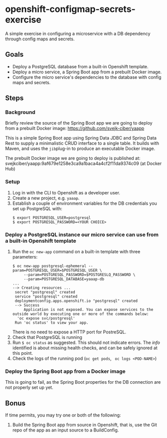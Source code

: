 # openshift-configmap-secrets-exercise
A simple exercise in configuring a microservice with a DB dependency through config maps and secrets.

## Goals
* Deploy a PostgreSQL database from a built-in Openshift template.
* Deploy a micro service, a Spring Boot app from a prebuilt Docker image.
* Configure the micro service's dependencies to the database with config maps and secrets.


## Steps
### Background
Briefly review the source of the Spring Boot app we are going to deploy from a prebuilt Docker image:
  https://github.com/svejk-ciber/yaapp

This is a simple Spring Boot app using Spring Data JDBC and Spring Data Rest to supply a minimalistic 
CRUD interface to a single table. It builds with Maven, and uses the `jib`plug-in to produce an executable Docker image.

The prebuilt Docker image we are going to deploy is published at:
svejkciber/yaapp:9af679e1258e3ca9a1baca4a4cf2f11da9374c09 (at Docker Hub)

### Setup
1. Log in with the CLI to Openshift as a developer user.
2. Create a new project, e.g. `yaaap`.
3. Establish a couple of environment variables for the DB credentials you set up PostgreSQL with:
   ```
   $ export POSTGRESQL_USER=postgresql
   $ export POSTGRESQL_PASSWORD=<YOUR CHOICE>
   ```

### Deploy a PostgreSQL instance our micro service can use from a built-in Openshift template
1. Run the `oc new-app` command on a built-in template with three parameters:
   ```
   $ oc new-app postgresql-ephemeral --param=POSTGRESQL_USER=$POSTGRESQL_USER \
        --param=POSTGRESQL_PASSWORD=$POSTGRESLQ_PASSWORD \
        --param=POSTGRESQL_DATABASE=yaaap-db
   ...
   --> Creating resources ...
    secret "postgresql" created
    service "postgresql" created
    deploymentconfig.apps.openshift.io "postgresql" created
    --> Success
        Application is not exposed. You can expose services to the outside world by executing one or more of the commands below:
     'oc expose svc/postgresql'
    Run 'oc status' to view your app.
   ```
   There is no need to expose a HTTP port for PostreSQL.
1. Check that PostgreSQL is running
  1. Run `$ oc status` as suggested.
     This should not indicate errors. The _info_ identified is about missing health checks, 
     and can be safely ignored at this point.
  1. Check the logs of the running pod (`oc get pods`, ` oc logs <POD-NAME>`) 

### Deploy the Spring Boot app from a Docker image

This is going to fail, as the Spring Boot properties for the DB connection are not properly set up yet.


## Bonus
If time permits, you may try one or both of the following:
1. Build the Spring Boot app from source in Openshift, that is, use the Git repo of the app as an input
   source to a BuildConfig.
